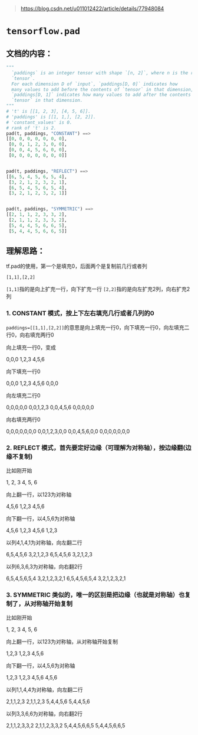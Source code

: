> https://blog.csdn.net/u011012422/article/details/77948084

# `tensorflow.pad`

## 文档的内容：

```python
"""
  `paddings` is an integer tensor with shape `[n, 2]`, where n is the rank of
  `tensor`.
  For each dimension D of `input`, `paddings[D, 0]` indicates how
  many values to add before the contents of `tensor` in that dimension, and
  `paddings[D, 1]` indicates how many values to add after the contents of
  `tensor` in that dimension.
"""
# 't' is [[1, 2, 3], [4, 5, 6]].
# 'paddings' is [[1, 1,], [2, 2]].
# 'constant_values' is 0.
# rank of 't' is 2.
pad(t, paddings, "CONSTANT") ==> 
[[0, 0, 0, 0, 0, 0, 0],
 [0, 0, 1, 2, 3, 0, 0],
 [0, 0, 4, 5, 6, 0, 0],
 [0, 0, 0, 0, 0, 0, 0]]


pad(t, paddings, "REFLECT") ==> 
[[6, 5, 4, 5, 6, 5, 4],
 [3, 2, 1, 2, 3, 2, 1],
 [6, 5, 4, 5, 6, 5, 4],
 [3, 2, 1, 2, 3, 2, 1]]


pad(t, paddings, "SYMMETRIC") ==> 
[[2, 1, 1, 2, 3, 3, 2],
 [2, 1, 1, 2, 3, 3, 2],
 [5, 4, 4, 5, 6, 6, 5],
 [5, 4, 4, 5, 6, 6, 5]]
```

## 理解思路：
tf.pad的使用，第一个是填充0，后面两个是复制前几行或者列

`[1,1],[2,2]`

`[1,1]`指的是向上扩充一行，向下扩充一行
`[2,2]`指的是向左扩充2列，向右扩充2列

### 1. CONSTANT 模式，按上下左右填充几行或者几列的0

`paddings=[[1,1],[2,2]]`的意思是向上填充一行0，向下填充一行0，向左填充二行0，向右填充两行0



向上填充一行0，变成

0,0,0
1,2,3
4,5,6



向下填充一行0

0,0,0
1,2,3
4,5,6
0,0,0



向左填充二行0

0,0,0,0,0
0,0,1,2,3
0,0,4,5,6
0,0,0,0,0



向右填充两行0

0,0,0,0,0,0,0
0,0,1,2,3,0,0
0,0,4,5,6,0,0
0,0,0,0,0,0,0



### 2. REFLECT 模式，首先要定好边缘（可理解为对称轴），按边缘翻(边缘不复制)

比如刚开始

1, 2, 3
4, 5, 6 



向上翻一行，以123为对称轴

4,5,6
1,2,3
4,5,6



向下翻一行，以4,5,6为对称轴

4,5,6
1,2,3
4,5,6
1,2,3



以列4,1,4,1为对称轴，向左翻二行

6,5,4,5,6
3,2,1,2,3
6,5,4,5,6
3,2,1,2,3



以列6,3,6,3为对称轴，向右翻2行

6,5,4,5,6,5,4
3,2,1,2,3,2,1
6,5,4,5,6,5,4
3,2,1,2,3,2,1



### 3. SYMMETRIC 类似的，唯一的区别是把边缘（也就是对称轴）也复制了，从对称轴开始复制

比如刚开始

1, 2, 3
4, 5, 6 



向上翻一行，以123为对称轴，从对称轴开始复制

1,2,3
1,2,3
4,5,6



向下翻一行，以4,5,6为对称轴

1,2,3
1,2,3
4,5,6
4,5,6



以列1,1,4,4为对称轴，向左翻二行

2,1,1,2,3
2,1,1,2,3
5,4,4,5,6
5,4,4,5,6



以列3,3,6,6为对称轴，向右翻2行

2,1,1,2,3,3,2
2,1,1,2,3,3,2
5,4,4,5,6,6,5
5,4,4,5,6,6,5